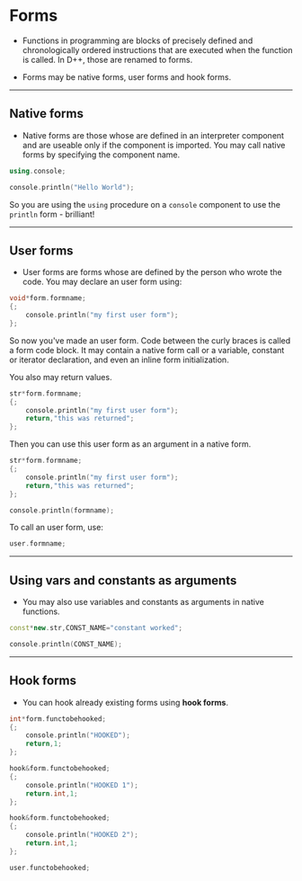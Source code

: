 # Forms
- Functions in programming are blocks of precisely defined and chronologically ordered instructions that are executed when the function is called. In D++, those are renamed to forms.

- Forms may be native forms, user forms and hook forms.

---------------------------------------------------------------------------------------------------------

## Native forms

- Native forms are those whose are defined in an interpreter component and are useable only if the component is imported. You may call native forms by specifying the component name.

```cpp
using.console;

console.println("Hello World");
```

So you are using the `using` procedure on a `console` component to use the `println` form - brilliant!



---------------------------------------------------------------------------------------------------------

## User forms

- User forms are forms whose are defined by the person who wrote the code. You may declare an user form using:

```cpp
void*form.formname;
{;
	console.println("my first user form");
};
```

So now you've made an user form. Code between the curly braces is called a form code block. It may contain a native form call or a variable, constant or iterator declaration, and even an inline form initialization.

You also may return values.

```cpp
str*form.formname;
{;
	console.println("my first user form");
	return,"this was returned";
};
```

Then you can use this user form as an argument in a native form.

```cpp
str*form.formname;
{;
	console.println("my first user form");
	return,"this was returned";
};

console.println(formname);
```

To call an user form, use:

```cpp
user.formname;
```

---------------------------------------------------------------------------------------------------------

## Using vars and constants as arguments

- You may also use variables and constants as arguments in native functions.

```cpp
const*new.str,CONST_NAME="constant worked";

console.println(CONST_NAME);
```

---------------------------------------------------------------------------------------------------------

## Hook forms
- You can hook already existing forms using **hook forms**.

```cpp
int*form.functobehooked;
{;
	console.println("HOOKED");
	return,1;
};

hook&form.functobehooked;
{;
	console.println("HOOKED 1");
	return.int,1;
};

hook&form.functobehooked;
{;
	console.println("HOOKED 2");
	return.int,1;
};

user.functobehooked;
```